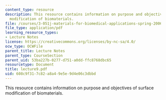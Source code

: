 ```yaml
---
content_type: resource
description: This resource contains information on purpose and objectives of surface
  modification of biomaterials.
file: /courses/3-051j-materials-for-biomedical-applications-spring-2006/608c9f317c82a8a49e5e9d4e06c3dbbd_lecture9.pdf
file_type: application/pdf
learning_resource_types:
- Lecture Notes
license: https://creativecommons.org/licenses/by-nc-sa/4.0/
ocw_type: OCWFile
parent_title: Lecture Notes
parent_type: CourseSection
parent_uid: 53ba227b-0277-d751-a0dd-ffc8768dbc65
resourcetype: Document
title: lecture9.pdf
uid: 608c9f31-7c82-a8a4-9e5e-9d4e06c3dbbd
---
```

This resource contains information on purpose and objectives of surface modification of biomaterials.